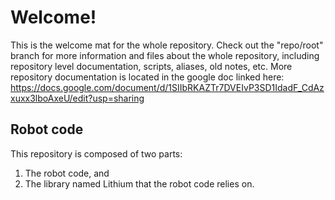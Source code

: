 # Welcome!
This is the welcome mat for the whole repository.
Check out the "repo/root" branch for more information and files about the whole repository, including repository level documentation, scripts, aliases, old notes, etc.
More repository documentation is located in the google doc linked here:
https://docs.google.com/document/d/1SIIbRKAZTr7DVEIvP3SD1IdadF_CdAzxuxx3lboAxeU/edit?usp=sharing

## Robot code
This repository is composed of two parts:
1. The robot code, and
2. The library named Lithium that the robot code relies on.